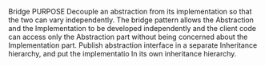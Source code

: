 Bridge
PURPOSE
Decouple an abstraction from its implementation so that the
two can vary independently. The bridge pattern allows the
Abstraction and the Implementation to be developed
independently and the client code can access only the
Abstraction part without being concerned about the
Implementation part.
Publish abstraction interface in a separate
Inheritance hierarchy, and put the implementatio
In its own inheritance hierarchy.